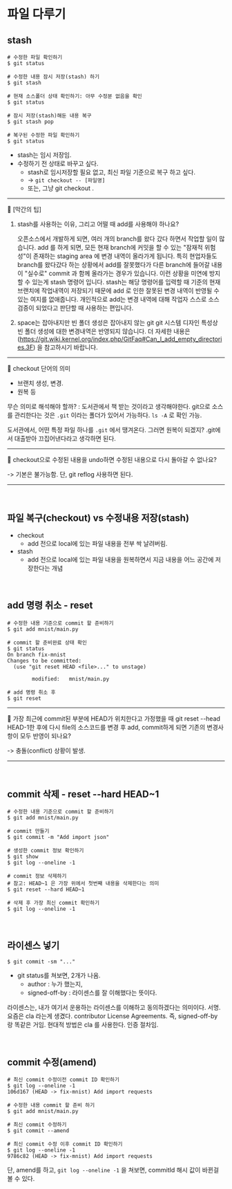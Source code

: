 # 파일 다루기

## stash

```shell
# 수정한 파일 확인하기
$ git status

# 수정한 내용 잠시 저장(stash) 하기
$ git stash

# 현재 소스폴더 상태 확인하기: 아무 수정분 없음을 확인 
$ git status

# 잠시 저장(stash)해둔 내용 복구
$ git stash pop

# 복구된 수정한 파일 확인하기
$ git status
```

- stash는 임시 저장임.
- 수정하기 전 상태로 바꾸고 싶다.
  - stash로 임시저장할 필요 없고, 최신 파일 기준으로 복구 하고 싶다.
  - -> `git checkout -- [파일명]`
  - 또는, 그냥 git checkout .

---

📌 [막간의 팁]

1. stash를 사용하는 이유, 그리고 어떨 때 add를 사용해야 하나요?

   오픈소스에서 개발하게 되면, 여러 개의 branch를 왔다 갔다 하면서 작업할 일이 많습니다.
   add 를 하게 되면, 모든 현재 branch에 커밋을 할 수 있는 "잠재적 위험성"이 존재하는 staging area 에 변경 내역이 올라가게 됩니다.
   특히 현업자들도 branch를 왔다갔다 하는 상황에서 add를 잘못했다가 다른 branch에 들어갈 내용이 "실수로" commit 과 함께 올라가는 경우가 있습니다.
   이런 상황을 미연에 방지할 수 있는게 stash 명령어 입니다.
   stash는 해당 명령어를 입력할 때 기준의 현재 브랜치에 작업내역이 저장되기 때문에 add 로 인한 잘못된 변경 내역이 반영될 수 있는 여지를 없애줍니다.
   개인적으로 add는 변경 내역에 대해 작업자 스스로 소스 검증이 되었다고 판단할 때 사용하는 편입니다.

2. space는 잡아내지만 빈 폴더 생성은 잡아내지 않는 git
   git 시스템 디자인 특성상 빈 폴더 생성에 대한 변경내역은 반영되지 않습니다.
   더 자세한 내용은 (https://git.wiki.kernel.org/index.php/GitFaq#Can_I_add_empty_directories.3F) 을 참고하시기 바랍니다.

---

📌 checkout 단어의 의미

- 브랜치 생성, 변경.
- 원복 등

무슨 의미로 해석해야 할까? : 도서관에서 책 받는 것이라고 생각해야한다. git으로 소스를 관리한다는 것은 `.git` 이라는 폴더가 있어서 가능하다. `ls -A` 로 확인 가능.

도서관에서, 어떤 특정 파일 하나를 `.git` 에서 땡겨온다. 그러면 원복이 되겠지? .git에서 대출받아 끄집어낸다라고 생각하면 된다.

---

📌 checkout으로 수정된 내용을 undo하면 수정된 내용으로 다시 돌아갈 수 없나요?

-> 기본은 불가능함. 단, git reflog 사용하면 된다.

---

<br/>

## 파일 복구(checkout) vs 수정내용 저장(stash)

- checkout
  - add 전으로 local에 있는 파일 내용을 전부 싹 날려버림.
- stash
  - add 전으로 local에 있는 파일 내용을 원복하면서 지금 내용을 어느 공간에 저장한다는 개념

<br/>

## add 명령 취소 - reset

```shell
# 수정한 내용 기준으로 commit 할 준비하기
$ git add mnist/main.py

# commit 할 준비완료 상태 확인
$ git status
On branch fix-mnist
Changes to be committed:
  (use "git reset HEAD <file>..." to unstage)

        modified:   mnist/main.py

# add 명령 취소 후
$ git reset
```

---

📌 가장 최근에 commit된 부분에 HEAD가 위치한다고 가정했을 때 git reset --head HEAD-1한 후에 다시 file의 소스코드를 변경 후 add, commit하게 되면 기존의 변경사항이 모두 반영이 되나요?

-> 충돌(conflict) 상황이 발생.

---

<br/>

## commit 삭제 - reset --hard HEAD~1

```shell
# 수정한 내용 기준으로 commit 할 준비하기  
$ git add mnist/main.py

# commit 만들기
$ git commit -m "Add import json"

# 생성한 commit 정보 확인하기
$ git show
$ git log --oneline -1

# commit 정보 삭제하기
# 참고: HEAD~1 은 가장 위에서 첫번째 내용을 삭제한다는 의미  
$ git reset --hard HEAD~1

# 삭제 후 가장 최신 commit 확인하기
$ git log --oneline -1
```

<br/>

## 라이센스 넣기

```shell
$ git commit -sm "..."
```

- git status를 쳐보면, 2개가 나옴.
  - author : 누가 했는지,
  - signed-off-by : 라이센스를 잘 이해했다는 뜻이다.

라이센스는, 내가 여기서 운용하는 라이센스를 이해하고 동의하겠다는 의미이다. 서명. 요즘은 cla 라는게 생겼다. contributor License Agreements. 즉, signed-off-by 랑 똑같은 거임. 현대적 방법은 cla 를 사용한다. 인증 절차임.

<br/>

## commit 수정(amend)

```shell
# 최신 commit 수정이전 commit ID 확인하기
$ git log --oneline -1
106d167 (HEAD -> fix-mnist) Add import requests  

# 수정한 내용 commit 할 준비 하기
$ git add mnist/main.py

# 최신 commit 수정하기
$ git commit --amend

# 최신 commit 수정 이후 commit ID 확인하기
$ git log --oneline -1
9786c82 (HEAD -> fix-mnist) Add import requests
```

단, amend를 하고, `git log --oneline -1` 을 쳐보면, commitId 해시 값이 바뀐걸 볼 수 있다.